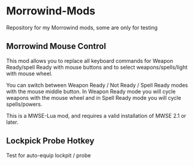 # Morrowind-Mods

Repository for my Morrowind mods, some are only for testing


## Morrowind Mouse Control

This mod allows you to replace all keyboard commands for Weapon Ready/spell Ready
with mouse buttons and to select weapons/spells/light with mouse wheel.

You can switch between Weapon Ready / Not Ready / Spell Ready modes with the mouse
middle button. In Weapon Ready mode you will cycle weapons with the mouse wheel and
in Spell Ready mode you will cycle spells/powers.

This is a MWSE-Lua mod, and requires a valid installation of MWSE 2.1 or later.

## Lockpick Probe Hotkey

Test for auto-equip lockpit / probe
